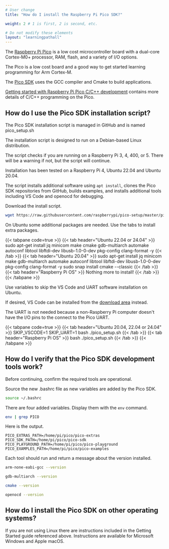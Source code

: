 ```yaml
---
# User change
title: "How do I install the Raspberry Pi Pico SDK?"

weight: 2 # 1 is first, 2 is second, etc.

# Do not modify these elements
layout: "learningpathall"
---
```


The [Raspberry Pi Pico](https://www.raspberrypi.com/products/raspberry-pi-pico/) is a low cost microcontroller board with a dual-core Cortex-M0+ processor, RAM, flash, and a variety of I/O options.

The Pico is a low cost board and a good way to get started learning programming for Arm Cortex-M.

The [Pico SDK](https://github.com/raspberrypi/pico-sdk) uses the GCC compiler and Cmake to build applications. 

[Getting started with Raspberry Pi Pico C/C++ development](https://datasheets.raspberrypi.com/pico/getting-started-with-pico.pdf) contains more details of C/C++ programming on the Pico.

## How do I use the Pico SDK installation script?

The Pico SDK installation script is managed in GitHub and is named pico_setup.sh 

The installation script is designed to run on a Debian-based Linux distribution. 

The script checks if you are running on a Raspberry Pi 3, 4, 400, or 5. There will be a warning if not, but the script will continue. 

Installation has been tested on a Raspberry Pi 4, Ubuntu 22.04 and Ubuntu 20.04.

The script installs additional software using `apt install`, clones the Pico SDK repositories from GitHub, builds examples, and installs additional tools including VS Code and openocd for debugging. 

Download the install script. 

```bash
wget https://raw.githubusercontent.com/raspberrypi/pico-setup/master/pico_setup.sh
```

On Ubuntu some additional packages are needed. Use the tabs to install extra packages. 

{{< tabpane code=true >}}
  {{< tab header="Ubuntu 22.04 or 24.04" >}}
sudo apt-get install jq minicom make cmake gdb-multiarch automake autoconf libtool libftdi-dev libusb-1.0-0-dev pkg-config clang-format -y
  {{< /tab >}}
  {{< tab header="Ubuntu 20.04" >}}
sudo apt-get install jq minicom make gdb-multiarch automake autoconf libtool libftdi-dev libusb-1.0-0-dev pkg-config clang-format -y
sudo snap install cmake --classic
  {{< /tab >}}
  {{< tab header="Raspberry Pi OS" >}}
Nothing more to install!
  {{< /tab >}}
{{< /tabpane >}}


Use variables to skip the VS Code and UART software installation on Ubuntu. 

If desired, VS Code can be installed from the [download area](https://code.visualstudio.com/download) instead. 

The UART is not needed because a non-Raspberry Pi computer doesn't have the I/O pins to the connect to the Pico UART.

{{< tabpane code=true >}}
  {{< tab header="Ubuntu 20.04, 22.04 or 24.04" >}}
SKIP_VSCODE=1 SKIP_UART=1 bash ./pico_setup.sh
  {{< /tab >}}
  {{< tab header="Raspberry Pi OS" >}}
bash ./pico_setup.sh
  {{< /tab >}}
{{< /tabpane >}}


## How do I verify that the Pico SDK development tools work?

Before continuing, confirm the required tools are operational. 

Source the new .bashrc file as new variables are added by the Pico SDK.

```bash
source ~/.bashrc
```

There are four added variables. Display them with the `env` command.

```bash
env | grep PICO
```

Here is the output.

```output
PICO_EXTRAS_PATH=/home/pi/pico/pico-extras
PICO_SDK_PATH=/home/pi/pico/pico-sdk
PICO_PLAYGROUND_PATH=/home/pi/pico/pico-playground
PICO_EXAMPLES_PATH=/home/pi/pico/pico-examples
```

Each tool should run and return a message about the version installed. 

```bash
arm-none-eabi-gcc --version
```

```bash
gdb-multiarch --version
```

```bash
cmake --version
```

```bash
openocd --version
```

## How do I install the Pico SDK on other operating systems? 

If you are not using Linux there are instructions included in the Getting Started guide referenced above. Instructions are available for Microsoft Windows and Apple macOS.

